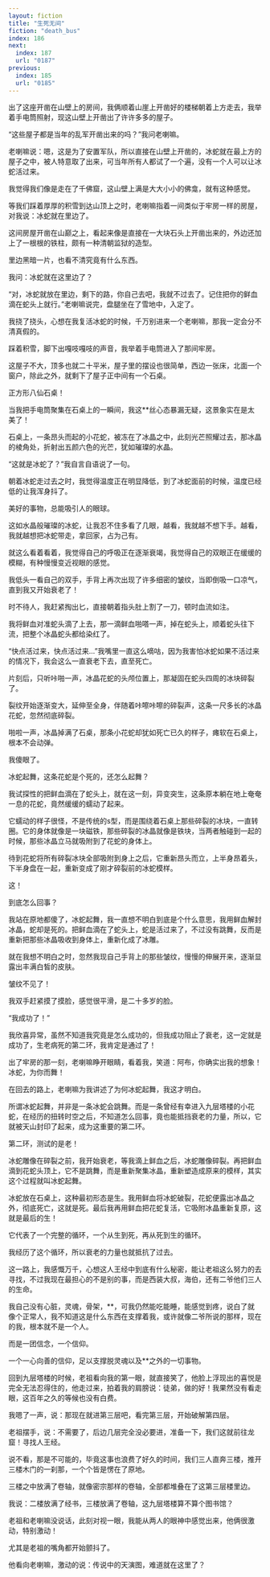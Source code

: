 ```yaml
---
layout: fiction
title: "生死无间"
fiction: "death_bus"
index: 186
next:
  index: 187
  url: "0187"
previous:
  index: 185
  url: "0185"
---
```

出了这座开凿在山壁上的房间，我俩顺着山崖上开凿好的楼梯朝着上方走去，我举着手电筒照射，现这山壁上开凿出了许许多多的屋子。

“这些屋子都是当年的乱军开凿出来的吗？”我问老喇嘛。

老喇嘛说：嗯，这是为了安置军队，所以直接在山壁上开凿的，冰蛇就在最上方的屋子之中，被人特意取了出来，可当年所有人都试了一个遍，没有一个人可以让冰蛇活过来。

我觉得我们像是走在了千佛窟，这山壁上满是大大小小的佛龛，就有这种感觉。

等我们踩着厚厚的积雪到达山顶上之时，老喇嘛指着一间类似于牢房一样的房屋，对我说：冰蛇就在里边了。

这间房屋开凿在山巅之上，看起来像是直接在一大块石头上开凿出来的，外边还加上了一根根的铁柱，颇有一种清朝监狱的造型。

里边黑暗一片，也看不清究竟有什么东西。

我问：冰蛇就在这里边了？

“对，冰蛇就放在里边，剩下的路，你自己去吧，我就不过去了。记住把你的鲜血滴在蛇头上就行。”老喇嘛说完，盘腿坐在了雪地中，入定了。

我挠了挠头，心想在我复活冰蛇的时候，千万别进来一个老喇嘛，那我一定会分不清真假的。

踩着积雪，脚下出嘎吱嘎吱的声音，我举着手电筒进入了那间牢房。

这屋子不大，顶多也就二十平米，屋子里的摆设也很简单，西边一张床，北面一个窗户，除此之外，就剩下了屋子正中间有一个石桌。

正方形八仙石桌！

当我把手电筒聚集在石桌上的一瞬间，我这**丝心态暴漏无疑，这景象实在是太美了！

石桌上，一条昂头而起的小花蛇，被冻在了冰晶之中，此刻光芒照耀过去，那冰晶的棱角处，折射出五颜六色的光芒，犹如璀璨的水晶。

“这就是冰蛇了？”我自言自语说了一句。

朝着冰蛇走过去之时，我觉得温度正在明显降低，到了冰蛇面前的时候，温度已经低的让我浑身抖了。

美好的事物，总能吸引人的眼球。

这如水晶般璀璨的冰蛇，让我忍不住多看了几眼，越看，我就越不想下手。越看，我就越想把冰蛇带走，拿回家，占为己有。

就这么看着看着，我觉得自己的呼吸正在逐渐衰竭，我觉得自己的双眼正在缓缓的模糊，有种慢慢变近视眼的感觉。

我低头一看自己的双手，手背上再次出现了许多细密的皱纹，当即倒吸一口凉气，直到我又开始衰老了！

时不待人，我赶紧掏出匕，直接朝着指头肚上割了一刀，顿时血流如注。

我将鲜血对准蛇头滴了上去，那一滴鲜血啪嗒一声，掉在蛇头上，顺着蛇头往下流，把整个冰晶蛇头都给染红了。

“快点活过来，快点活过来...”我嘴里一直这么嘀咕，因为我害怕冰蛇如果不活过来的情况下，我会这么一直衰老下去，直至死亡。

片刻后，只听咔啪一声，冰晶花蛇的头颅位置上，那凝固在蛇头四周的冰块碎裂了。

裂纹开始逐渐变大，延伸至全身，伴随着咔嚓咔嚓的碎裂声，这条一尺多长的冰晶花蛇，忽然彻底碎裂。

啪啦一声，冰晶掉满了石桌，那条小花蛇却犹如死亡已久的样子，瘫软在石桌上，根本不会动弹。

我傻眼了。

冰蛇起舞，这条花蛇是个死的，还怎么起舞？

我试探性的把鲜血滴在了蛇头上，就在这一刻，异变突生，这条原本躺在地上奄奄一息的花蛇，竟然缓缓的蠕动了起来。

它蠕动的样子很怪，不是传统的s型，而是围绕着石桌上那些碎裂的冰块，一直转圈。它的身体就像是一块磁铁，那些碎裂的冰晶就像是铁块，当两者触碰到一起的时候，那些冰晶立马就吸附到了花蛇的身体上。

待到花蛇将所有碎裂冰块全部吸附到身上之后，它重新昂头而立，上半身昂着头，下半身盘在一起，重新变成了刚才碎裂前的冰蛇模样。

这！

到底怎么回事？

我站在原地都傻了，冰蛇起舞，我一直想不明白到底是个什么意思，我用鲜血解封冰晶，蛇却是死的。把鲜血滴在了蛇头上，蛇是活过来了，不过没有跳舞，反而是重新把那些冰晶吸收到身体上，重新化成了冰雕。

就在我想不明白之时，忽然我现自己手背上的那些皱纹，慢慢的伸展开来，逐渐显露出丰满白皙的皮肤。

皱纹不见了！

我双手赶紧摸了摸脸，感觉很平滑，是二十多岁的脸。

“我成功了！”

我欣喜异常，虽然不知道我究竟是怎么成功的，但我成功阻止了衰老，这一定就是成功了，生老病死的第二环，我肯定是通过了！

出了牢房的那一刻，老喇嘛睁开眼睛，看着我，笑道：阿布，你确实出我的想象！冰蛇，为你而舞！

在回去的路上，老喇嘛为我讲述了为何冰蛇起舞，我这才明白。

所谓冰蛇起舞，并非是一条冰蛇会跳舞。而是一条曾经有幸进入九层塔楼的小花蛇，在经历的扭转时空之后，不知道怎么回事，竟也能抵挡衰老的力量，所以，它就被天山封印了起来，成为这重要的第二环。

第二环，测试的是老！

冰蛇雕像在碎裂之前，我开始衰老，等我滴上鲜血之后，冰蛇雕像碎裂。再把鲜血滴到花蛇头顶上，它不是跳舞，而是重新聚集冰晶，重新塑造成原来的模样，其实这个过程就叫冰蛇起舞。

冰蛇放在石桌上，这种最初形态是生。我用鲜血将冰蛇破裂，花蛇便露出冰晶之外，彻底死亡，这就是死。最后我再用鲜血把花蛇复活，它吸附冰晶重新复原，这就是最后的生！

它代表了一个完整的循环，一个从生到死，再从死到生的循环。

我经历了这个循环，所以衰老的力量也就抵抗了过去。

这一路上，我感慨万千，心想这人王经中到底有什么秘密，能让老祖这么努力的去寻找，不过我现在最担心的不是别的事，而是西装大叔，海伯，还有二爷他们三人的生命。

我自己没有心脏，灵魂，骨架，**，可我仍然能吃能睡，能感觉到疼，说白了就像个正常人，我不知道这是什么东西在支撑着我，或许就像二爷所说的那样，现在的我，根本就不是一个人。

而是一团信念，一个信仰。

一个一心向善的信仰，足以支撑脱灵魂以及**之外的一切事物。

回到九层塔楼的时候，老祖看向我的第一眼，就直接笑了，他脸上浮现出的喜悦是完全无法忍得住的，他走过来，拍着我的肩膀说：徒弟，做的好！我果然没有看走眼，这百年之久的等候也没有白费。

我嗯了一声，说：那现在就进第三层吧，看完第三层，开始破解第四层。

老祖摆手，说：不需要了，后边几层完全没必要进，准备一下，我们这就前往龙窟！寻找人王经。

说不看，那是不可能的，毕竟这事也浪费了好久的时间，我们三人直奔三楼，推开三楼木门的一刹那，一个个皆是愣在了原地。

三楼之中放满了卷轴，就像密宗那样的卷轴，全部都堆叠在了这第三层楼里边。

我说：二楼放满了经书，三楼放满了卷轴，这九层塔楼算不算个图书馆？

老祖和老喇嘛没说话，此刻对视一眼，我能从两人的眼神中感觉出来，他俩很激动，特别激动！

尤其是老祖的嘴角都开始颤抖了。

他看向老喇嘛，激动的说：传说中的天演图，难道就在这里了？